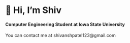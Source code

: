 <h1>👋 Hi, I’m Shiv </h1>
<h4>Computer Engineering Student at Iowa State University</h4>
You can contact me at shivanshpatel123@gmail.com

<!---
ShivPatel123/ShivPatel123 is a ✨ special ✨ repository because its `README.md` (this file) appears on your GitHub profile.
You can click the Preview link to take a look at your changes.
--->
